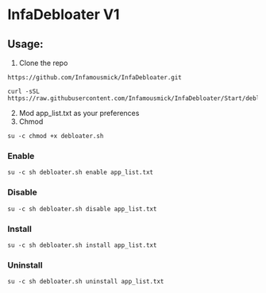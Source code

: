 # InfaDebloater V1

## Usage:
1. Clone the repo
```
https://github.com/Infamousmick/InfaDebloater.git
```
```
curl -sSL https://raw.githubusercontent.com/Infamousmick/InfaDebloater/Start/debloater
```
2. Mod app_list.txt as your preferences
3. Chmod
```
su -c chmod +x debloater.sh
```
### Enable
```
su -c sh debloater.sh enable app_list.txt
```
### Disable 
```
su -c sh debloater.sh disable app_list.txt
```
### Install
```
su -c sh debloater.sh install app_list.txt
```
### Uninstall
```
su -c sh debloater.sh uninstall app_list.txt
```
